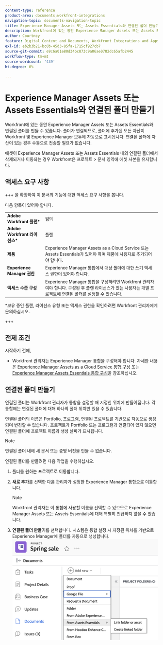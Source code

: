 ```yaml
---
content-type: reference
product-area: documents;workfront-integrations
navigation-topic: documents-navigation-topic
title: Experience Manager Assets 또는 Assets Essentials와 연결된 폴더 만들기
description: Workfront에 있는 동안 Experience Manager Assets 또는 Assets Essentials와 연결된 폴더를 만들 수 있습니다.
author: Courtney
feature: Digital Content and Documents, Workfront Integrations and Apps
exl-id: eb2b3b21-bc0b-45d3-85fa-1715cf927cb7
source-git-commit: e9c6a01e80d34bc873c9a06ae0782dc65afb2445
workflow-type: tm+mt
source-wordcount: '439'
ht-degree: 0%

---
```


# Experience Manager Assets 또는 Assets Essentials와 연결된 폴더 만들기

Workfront에 있는 동안 Experience Manager Assets 또는 Assets Essentials와 연결된 폴더를 만들 수 있습니다. 폴더가 연결되므로, 폴더에 추가된 모든 자산이 Workfront 및 Experience Manager 모두에 자동으로 표시됩니다. 연결된 폴더에 자산이 있는 경우 수동으로 전송할 필요가 없습니다.

에셋이 Experience Manager Assets 또는 Assets Essentials 내의 연결된 폴더에서 삭제되거나 이동되는 경우 Workfront은 프로젝트 > 문서 영역에 에셋 사본을 유지합니다.

## 액세스 요구 사항

+++ 을 확장하여 이 문서의 기능에 대한 액세스 요구 사항을 봅니다.

다음 항목이 있어야 합니다.

<table>
  <tr>
   <td><strong>Adobe Workfront 플랜*</strong>
   </td>
   <td>임의
   </td>
  </tr>
  <tr>
   <td><strong>Adobe Workfront 라이선스*</strong>
   </td>
   <td>플랜
   </td>
  </tr>
  <tr>
   <td><strong>제품</strong>
   </td>
   <td>Experience Manager Assets as a Cloud Service 또는 Assets Essentials가 있어야 하며 제품에 사용자로 추가되어야 합니다.
   </td>
  </tr>
  <tr>
   <td><strong>Experience Manager 권한</strong>
   </td>
   <td>Experience Manager 통합에서 대상 폴더에 대한 쓰기 액세스 권한이 있어야 합니다.
   </td>
  </tr>
  <tr>
   <td><strong>액세스 수준 구성</strong>
   </td>
   <td>Experience Manager 통합을 구성하려면 Workfront 관리자여야 합니다. 구성된 후 플랜 라이선스가 있는 사용자는 개별 프로젝트에 연결된 폴더를 설정할 수 있습니다.
   </td>
  </tr>
</table>


*보유 중인 플랜, 라이선스 유형 또는 액세스 권한을 확인하려면 Workfront 관리자에게 문의하십시오.

+++

## 전제 조건

시작하기 전에,

* Workfront 관리자는 Experience Manager 통합을 구성해야 합니다. 자세한 내용은 [Experience Manager Assets as a Cloud Service 통합 구성](/help/quicksilver/administration-and-setup/configure-integrations/configure-aacs-integration.md) 또는 [Experience Manager Assets Essentials 통합 구성](/help/quicksilver/documents/adobe-workfront-for-experience-manager-assets-essentials/setup-asset-essentials.md)을 참조하십시오.


## 연결된 폴더 만들기

연결된 폴더는 Workfront 관리자가 통합을 설정할 때 지정한 위치에 만들어집니다. 각 통합에는 연결된 폴더에 대해 하나의 폴더 위치만 있을 수 있습니다.

연결된 폴더의 이름은 Portfolio, 프로그램, 연결된 프로젝트를 기반으로 자동으로 생성되며 변경할 수 없습니다. 프로젝트가 Portfolio 또는 프로그램과 연결되어 있지 않으면 연결된 폴더에 프로젝트 이름과 생성 날짜가 표시됩니다.

>[!NOTE]
>
>연결된 폴더 내에 새 문서 또는 증명 버전을 만들 수 없습니다.


연결된 폴더를 만들려면 다음 작업을 수행하십시오.

1. 폴더를 원하는 프로젝트로 이동합니다.
1. **새로 추가**&#x200B;를 선택한 다음 관리자가 설정한 Experience Manager 통합으로 이동합니다.

   >[!NOTE]
   >
   >Workfront 관리자는 이 통합에 사용할 이름을 선택할 수 있으므로 Experience Manager Assets 또는 Assets Essentials에 대해 특별히 언급하지 않을 수 있습니다.

1. **연결된 폴더 만들기**를 선택합니다. 시스템은 통합 설정 시 지정된 위치를 기반으로 Experience Manager에 폴더를 자동으로 생성합니다.
   ![연결된 폴더 만들기](assets/linked-folder.png)
